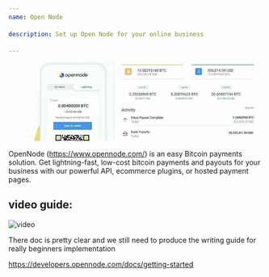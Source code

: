 ```yaml
---
name: Open Node

description: Set up Open Node for your online business

---
```


![cover](assets/cover.jpeg)

OpenNode (https://www.opennode.com/) is an easy Bitcoin payments solution. Get lightning-fast, low-cost bitcoin payments and payouts for your business with our powerful API, ecommerce plugins, or hosted payment pages.

## video guide:

![video](https://youtu.be/sKk1Crk8QPc)

There doc is pretty clear and we still need to produce the writing guide for really beginners implementation

https://developers.opennode.com/docs/getting-started
